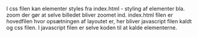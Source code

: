 I css filen kan elementer styles fra index.html - styling af elementer bla. zoom der gør at selve billedet bliver zoomet ind.
index.html filen er hovedfilen hvor opsætningen af layoutet er, her bliver javascript filen kaldt og css filen.
I javascript filen er selve koden til at kalde elementerne.
